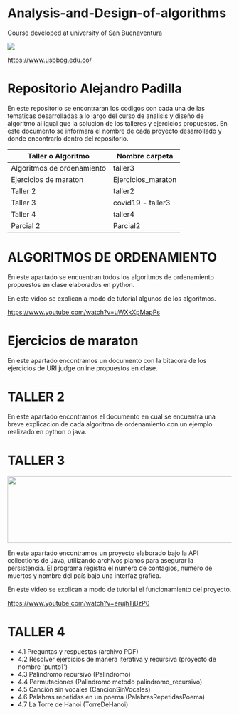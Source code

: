 # Analysis-and-Design-of-algorithms
Course developed at university of San Buenaventura

![](https://www.usbbog.edu.co/wp-content/uploads/2019/12/logo_usbbog.png)

https://www.usbbog.edu.co/

# Repositorio Alejandro Padilla

En este repositorio se encontraran los codigos con cada una de las tematicas desarrolladas a lo largo del curso de analisis
y diseño de algoritmo al igual que la solucion de los talleres y ejercicios propuestos. En este documento se informara el nombre de cada proyecto desarrollado y donde encontrarlo dentro del repositorio. 

| Taller o Algoritmo | Nombre carpeta |
| ------ | ------ |
| Algoritmos de ordenamiento| taller3 |
| Ejercicios de maraton | Ejercicios_maraton |
| Taller 2 | taller2 |
| Taller 3 | covid19 - taller3 |
| Taller 4 | taller4 |
| Parcial 2 | Parcial2 |



# ALGORITMOS DE ORDENAMIENTO

En este apartado se encuentran todos los algoritmos de ordenamiento propuestos en clase elaborados en python.

En este video se explican a modo de  tutorial algunos de los algoritmos.

https://www.youtube.com/watch?v=uWXkXpMapPs


# Ejercicios de maraton

En este apartado encontramos un documento con la bitacora de los ejercicios de URI judge online propuestos en clase.

# TALLER 2

En este apartado encontramos el documento en cual se encuentra una breve explicacion de cada algoritmo de ordenamiento con un ejemplo 
realizado en python o java.

# TALLER 3 


<!DOCTYPE html>
<html>
    <head>
    <body>
      <img src="https://cdn4.creativecirclemedia.com/fortstockton/original/20200310-084859-Coronavirus%20logo.jpg"width="600"
     height="150">
    </body>
</html>

En este apartado encontramos un proyecto elaborado bajo la API collections de Java, utilizando archivos planos para asegurar la
persistencia. El programa registra el numero de contagios, numero de muertos y nombre del país bajo una interfaz grafica.

En este video se explican a modo de  tutorial el funcionamiento del proyecto.

https://www.youtube.com/watch?v=erujhTjBzP0


# TALLER 4

- 4.1 Preguntas y respuestas (archivo PDF)
- 4.2 Resolver ejercicios de manera iterativa y recursiva (proyecto de nombre 'punto1')
- 4.3 Palindromo recursivo (Palindromo)
- 4.4 Permutaciones (Palindromo metodo palindromo_recursivo)
- 4.5 Canción sin vocales (CancionSinVocales)
- 4.6 Palabras repetidas en un poema (PalabrasRepetidasPoema)
- 4.7 La Torre de Hanoi (TorreDeHanoi)
